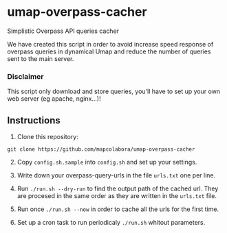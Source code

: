 # umap-overpass-cacher
Simplistic Overpass API queries cacher 

We have created this script in order to avoid increase speed response of overpass queries in dynamical Umap and reduce the number of queries sent to the main server.

### Disclaimer
This script only download and store queries, you'll have to set up your own web server (eg apache, nginx...)!

## Instructions
1. Clone this repository:
  ```
  git clone https://github.com/mapcolabora/umap-overpass-cacher
  ```
2. Copy `config.sh.sample` into `config.sh` and set up your settings.

3. Write down your overpass-query-urls in the file `urls.txt` one per line.

4. Run `./run.sh --dry-run` to find the output path of the cached url. They are procesed in the same order as they are written in the `urls.txt` file.

5. Run once `./run.sh --now` in order to cache all the urls for the first time.

6. Set up a cron task to run periodicaly `./run.sh` whitout parameters.
